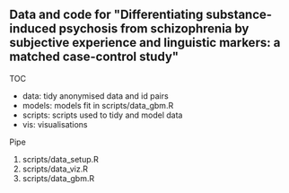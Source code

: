 ## Data and code for "Differentiating substance-induced psychosis from schizophrenia by subjective experience and linguistic markers: a matched case-control study"

TOC

- data: tidy anonymised data and id pairs
- models: models fit in scripts/data_gbm.R
- scripts: scripts used to tidy and model data
- vis: visualisations

Pipe

1. scripts/data_setup.R
2. scripts/data_viz.R
3. scripts/data_gbm.R
